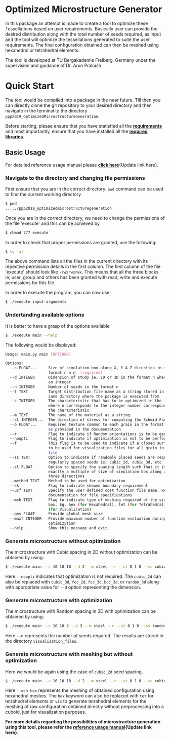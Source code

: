 # **Optimized Microstructure Generator**

In this package an attempt is made to create a tool to optimize these Tessellations based on user requirements. Basically user can provide the desired distribution along with the total number of seeds required, as input and the tool will optimize the tessellations generated to suite the user requirements. The final configuration obtained can then be meshed using hexahedral or tetrahedral elements.

The tool is developed at TU Bergakademie Freiberg, Germany under the supervision and guidance of Dr. Arun Prakash.

# **Quick Start**

The tool would be compiled into a package in the near future. Till then you can directly clone the git repository to your desired directory and then navigate in the terminal to the directory `ppp2019_OptimizedMicrostructureGeneration`.

Before starting, please ensure that you have statisfied all the [**requirements**](https://gitlab.com/arun.prakash.mimm/ppp2019_optimizedmicrostructuregeneration/-/wikis/Home/Requirements#requirements) and most importantly, ensure that you have installed all the [**required libraries**](https://gitlab.com/arun.prakash.mimm/ppp2019_optimizedmicrostructuregeneration/-/wikis/Home/Requirements/installing_libraries#installing-libraries).

## **Basic Usage**

For detailed reference usage manual please [**click here**](){Update link here}.

### **Navigate to the directory and changing file permissions**

First ensure that you are in the correct directory. `pwd` command can be used to find the current working directory.

```bash
$ pwd
...../ppp2019_optimizedmicrostructuregeneration
```
Once you are in the correct directory, we need to change the permissions of the file 'execute' and this can be achieved by

```bash
$ chmod 777 execute
```
In order to check that proper permissions are granted, use the following:

```bash
$ ls -al
```
The above command lists all the files in the current directory with its repective permission details in the first column. The first column of the file 'execute' should look like `-rwxrwxrwx`. This means that all the three blocks ie; user, group and others has been granted with read, write and execute permissions for this file.

In order to execute the program, you can now use:

```bash
$ ./execute input-arguments
```


### **Undertanding available options**

It is better to have a grasp of the options available

```bash
$ ./execute main --help
```
The following would be displayed:
```bash
Usage: main.py main [OPTIONS]

Options:
  --s FLOAT...     Size of simulation box along X, Y & Z direction in the
                   format n n n  [required]
  --d INTEGER      Dimension of study ie; 2D or 3D in the format n where n is
                   an integer
  --n INTEGER      Number of seeds in the format n
  --t TEXT         Target distribution file name as a string stored in the
                   same directory where the package is executed from
  --c INTEGER      The characteristic that has to be optimized in the format n
                   where n corresponds to the integer number corresponding to
                   the characteristic
  --m TEXT         The name of the material as a string
  --st INTEGER...  The direction of stress for computing the Schmid Factors
  --o FLOAT...     Required texture common to each grain in the format n n n
                   as provided in the documentation
  --r              Flag to indicate if Random orientations is to be generated
  --noopti         Flag to indicate if optimization is not to be performed
  --f              This flag is to be used to indicate if a closed surface is
                   to be used for visualization files for all grain in one
                   file
  --ss TEXT        Option to indicate if randomly placed seeds are required or
                   regularly spaced seeds ie; cubic_2d, cubic_3d, etc
  --sl FLOAT       Option to specify the spacing length such that it is
                   exactly a multiple of size of simulation box along all
                   three directions
  --method TEXT    Method to be used for optimization
  --sk             Flag to indicate skewed boundary requirement
  --ucf TEXT       Specify the user defined cost function file name. Refer
                   documentation for file specifications
  --msh TEXT       Flag to indicate type of meshing required of the simulation
                   box. Eg. hex (for Hexahedral), tet (for Tetrahedral), vis
                   (for Visualization)
  --gms FLOAT      Provide global mesh size
  --maxf INTEGER   Provide maximum number of function evaluation during
                   optimizytion
  --help           Show this message and exit.
```

### **Generate microstructure without optimization**

The microstructure with Cubic spacing in 2D without optimization can be obtained by using:

```bash
$ ./execute main --s 10 10 10 --d 2 --m steel --r --st 0 1 0 --ss cubic_2d --noopti
```
Here `--noopti` indicates that optimization is not required. The `cubic_2d` can also be replaced with `cubic_3d`, `fcc_2d`, `fcc_3d`, `bcc_3d`, or `random_3d` along with appropriate value for `--d` option representing the dimension.

### **Generate microstructure with optimization**

The microstructure with Random spacing in 3D with optimization can be obtained by using:

```bash
$ ./execute main --s 10 10 3 --d 3 --m steel --r --st 0 1 0 --ss random_3d --t user_grain_size_distribution.txt --c 0 --n 10
```
Here `--n` represents the number of seeds required. The results are stored in the directory `visualization_files`.

### **Generate microstructure with meshing but without optimization**

Here we would be again using the case of `cubic_2d` seed spacing.

```bash
$ ./execute main --s 10 10 10 --d 2 --m steel --r --st 0 1 0 --ss cubic_2d --noopti --msh hex
```

Here `--msh hex` represents the meshing of obtained configuration using hexahedral meshes. The `hex` keyword can also be replaced with `tet` for tetrahedral elements or `vis` to generate tetrahedral elements for the meshing of raw configuration obtained directly without preprocessing into a cuboid, just for visualization purposes.

**For more details regarding the possibilities of microstructure generation using this tool, please refer the [reference usage manual](){Update link here}.**